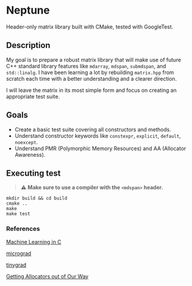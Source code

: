# Neptune

Header-only matrix library built with CMake, tested with GoogleTest.

## Description

My goal is to prepare a robust matrix library that will make use of future C++ standard library features like `mdarray`, `mdspan`, `submdspan`, and `std::linalg`. I have been learning a lot by rebuilding `matrix.hpp` from scratch each time with a better understanding and a clearer direction.

I will leave the matrix in its most simple form and focus on creating an appropriate test suite.

## Goals

- Create a basic test suite covering all constructors and methods.
- Understand constructor keywords like `constexpr`, `explicit`, `default`, `noexcept`.
- Understand PMR (Polymorphic Memory Resources) and AA (Allocator Awareness).

## Executing test

> ⚠️ **Make sure to use a compiler with the `<mdspan>` header.**

```
mkdir build && cd build
cmake ..
make
make test
```

### References

[Machine Learning in C](https://youtube.com/playlist?list=PLpM-Dvs8t0VZPZKggcql-MmjaBdZKeDMw&si=dW-US0T3M2LF6xOO)

[micrograd](https://youtu.be/VMj-3S1tku0?si=GI7DL3ghyKl25IKf)

[tinygrad](https://youtu.be/Xtws3-Pk69o?si=GedGe5IxK9zErTbb)

[Getting Allocators out of Our Way](https://youtu.be/RLezJuqNcEQ?si=C6eabvCggDyrfURy)

